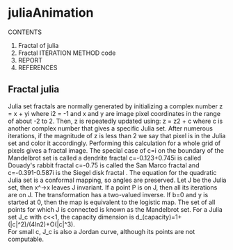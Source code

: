 # juliaAnimation

CONTENTS
1. Fractal of julia
2. Fractal ITERATION METHOD code
3. REPORT
4. REFERENCES



## Fractal julia
Julia set fractals are normally generated by initializing a complex number  z = x + yi  where  i2 = -1  and x and y are image pixel coordinates in the range of about -2 to 2. Then, z is repeatedly updated using:  z = z2 + c  where c is another complex number that gives a specific Julia set. After numerous iterations, if the magnitude of z is less than 2 we say that pixel is in the Julia set and color it accordingly. Performing this calculation for a whole grid of pixels gives a fractal image.
The special case of c=i on the boundary of the Mandelbrot set is called a dendrite fractal c=-0.123+0.745i is called Douady's rabbit fractal c=-0.75 is called the San Marco fractal and c=-0.391-0.587i is the Siegel disk fractal .
The equation for the quadratic Julia set is a conformal mapping, so angles are preserved. Let J be the Julia set, then x^->x leaves J invariant. If a point P is on J, then all its iterations are on J. The transformation has a two-valued inverse. If b=0 and y is started at 0, then the map is equivalent to the logistic map. The set of all points for which J is connected is known as the Mandelbrot set. For a Julia set J_c with c<<1, the capacity dimension is
d_(capacity)=1+(|c|^2)/(4ln2)+O(|c|^3). 	
For small c, J_c is also a Jordan curve, although its points are not computable.
